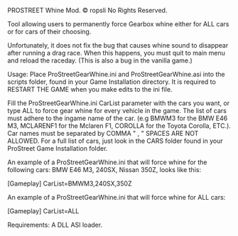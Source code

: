 PROSTREET Whine Mod. © ropsli No Rights Reserved.

Tool allowing users to permanently force Gearbox whine either for ALL cars or for cars of their choosing. 

Unfortunately, it does not fix the bug that causes whine sound to disappear after running a drag race. When this happens, you must quit to main menu and reload the raceday. (This is also a bug in the vanilla game.)

Usage:
Place ProStreetGearWhine.ini and ProStreetGearWhine.asi into the scripts folder, found in your Game Installation directory.
It is required to RESTART THE GAME when you make edits to the ini file.

Fill the ProStreetGearWhine.ini CarList parameter with the cars you want, or type ALL to force gear whine for every vehicle in the game.
The list of cars must adhere to the ingame name of the car. (e.g BMWM3 for the BMW E46 M3, MCLARENF1 for the Mclaren F1, COROLLA for the Toyota Corolla, ETC.). Car names must be separated by COMMA " , " SPACES ARE NOT ALLOWED.
For a full list of cars, just look in the CARS folder found in your ProStreet Game Installation folder. 

An example of a ProStreetGearWhine.ini that will force whine for the following cars: BMW E46 M3, 240SX, Nissan 350Z, looks like this:

[Gameplay]
CarList=BMWM3,240SX,350Z

An example of a ProStreetGearWhine.ini that will force whine for ALL cars: 

[Gameplay]
CarList=ALL

Requirements:
A DLL ASI loader.
